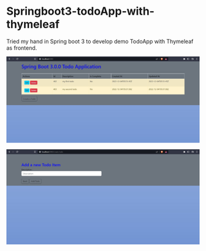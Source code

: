 # Springboot3-todoApp-with-thymeleaf
Tried my hand in Spring boot 3 to develop demo TodoApp with Thymeleaf as frontend.

![](https://github.com/AadityaUoHyd/Springboot3-todoApp-with-thymeleaf/blob/master/1.jpg)

![](https://github.com/AadityaUoHyd/Springboot3-todoApp-with-thymeleaf/blob/master/2.jpg)
